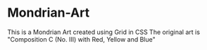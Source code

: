 # Mondrian-Art

This is a Mondrian Art created using Grid in CSS
The original art is "Composition C (No. III) with Red, Yellow and Blue"
